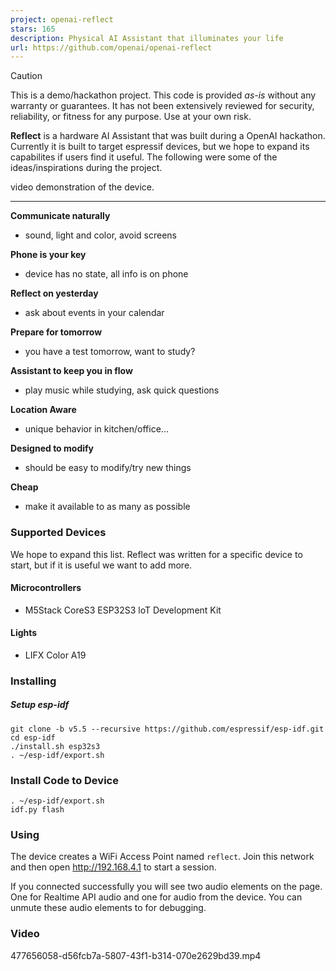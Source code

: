 ```yaml
---
project: openai-reflect
stars: 165
description: Physical AI Assistant that illuminates your life
url: https://github.com/openai/openai-reflect
---
```


Caution

This is a demo/hackathon project. This code is provided _as-is_ without any warranty or guarantees. It has not been extensively reviewed for security, reliability, or fitness for any purpose. Use at your own risk.

**Reflect** is a hardware AI Assistant that was built during a OpenAI hackathon. Currently it is built to target espressif devices, but we hope to expand its capabilites if users find it useful. The following were some of the ideas/inspirations during the project.

video demonstration of the device.

* * *

**Communicate naturally**

-   sound, light and color, avoid screens

**Phone is your key**

-   device has no state, all info is on phone

**Reflect on yesterday**

-   ask about events in your calendar

**Prepare for tomorrow**

-   you have a test tomorrow, want to study?

**Assistant to keep you in flow**

-   play music while studying, ask quick questions

**Location Aware**

-   unique behavior in kitchen/office...

**Designed to modify**

-   should be easy to modify/try new things

**Cheap**

-   make it available to as many as possible

### Supported Devices

We hope to expand this list. Reflect was written for a specific device to start, but if it is useful we want to add more.

#### Microcontrollers

-   M5Stack CoreS3 ESP32S3 loT Development Kit

#### Lights

-   LIFX Color A19

### Installing

##### Setup esp-idf

```
git clone -b v5.5 --recursive https://github.com/espressif/esp-idf.git
cd esp-idf
./install.sh esp32s3
. ~/esp-idf/export.sh
```

### Install Code to Device

```
. ~/esp-idf/export.sh
idf.py flash
```

### Using

The device creates a WiFi Access Point named `reflect`. Join this network and then open http://192.168.4.1 to start a session.

If you connected successfully you will see two audio elements on the page. One for Realtime API audio and one for audio from the device. You can unmute these audio elements to for debugging.

### Video

477656058-d56fcb7a-5807-43f1-b314-070e2629bd39.mp4
